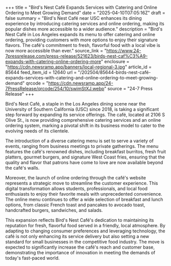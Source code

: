 +++
title = "Bird's Nest Café Expands Services with Catering and Online Ordering to Meet Growing Demand"
date = "2025-04-10T07:05:16Z"
draft = false
summary = "Bird's Nest Café near USC enhances its dining experience by introducing catering services and online ordering, making its popular dishes more accessible to a wider audience."
description = "Bird's Nest Café in Los Angeles expands its menu to offer catering and online ordering, providing customers with more options to enjoy their signature flavors. The café's commitment to fresh, flavorful food with a local vibe is now more accessible than ever."
source_link = "https://www.24-7pressrelease.com/press-release/521623/birds-nest-caf%C3%A9-expands-with-catering-online-ordering-more"
enclosure = "https://cdn.newsramp.app/banners/local-regional-3.jpg"
article_id = 85644
feed_item_id = 12640
url = "/202504/85644-birds-nest-café-expands-services-with-catering-and-online-ordering-to-meet-growing-demand"
qrcode = "https://cdn.newsramp.app/24-7PressRelease/qrcode/254/10/swimStXJ.webp"
source = "24-7 Press Release"
+++

<p>Bird's Nest Café, a staple in the Los Angeles dining scene near the University of Southern California (USC) since 2018, is taking a significant step forward by expanding its service offerings. The café, located at 2106 S Olive St., is now providing comprehensive catering services and an online ordering system, marking a pivotal shift in its business model to cater to the evolving needs of its clientele.</p><p>The introduction of a diverse catering menu is set to serve a variety of events, ranging from business meetings to private gatherings. The menu features the café's renowned dishes, including breakfast burritos, fresh fruit platters, gourmet burgers, and signature West Coast fries, ensuring that the quality and flavor that patrons have come to love are now available beyond the café's walls.</p><p>Moreover, the launch of online ordering through the café's website represents a strategic move to streamline the customer experience. This digital transformation allows students, professionals, and local food enthusiasts to enjoy their favorite meals with unprecedented convenience. The online menu continues to offer a wide selection of breakfast and lunch options, from classic French toast and pancakes to avocado toast, handcrafted burgers, sandwiches, and salads.</p><p>This expansion reflects Bird's Nest Café's dedication to maintaining its reputation for fresh, flavorful food served in a friendly, local atmosphere. By adapting to changing consumer preferences and leveraging technology, the café is not only enhancing its service delivery but also setting a new standard for small businesses in the competitive food industry. The move is expected to significantly increase the café's reach and customer base, demonstrating the importance of innovation in meeting the demands of today's fast-paced world.</p>